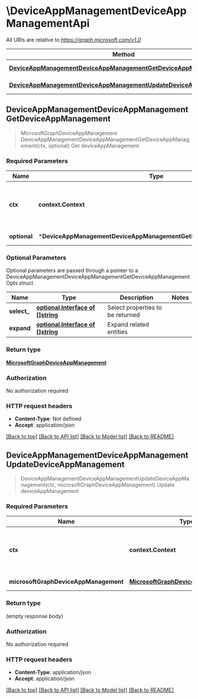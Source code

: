 # \DeviceAppManagementDeviceAppManagementApi

All URIs are relative to *https://graph.microsoft.com/v1.0*

Method | HTTP request | Description
------------- | ------------- | -------------
[**DeviceAppManagementDeviceAppManagementGetDeviceAppManagement**](DeviceAppManagementDeviceAppManagementApi.md#DeviceAppManagementDeviceAppManagementGetDeviceAppManagement) | **Get** /deviceAppManagement | Get deviceAppManagement
[**DeviceAppManagementDeviceAppManagementUpdateDeviceAppManagement**](DeviceAppManagementDeviceAppManagementApi.md#DeviceAppManagementDeviceAppManagementUpdateDeviceAppManagement) | **Patch** /deviceAppManagement | Update deviceAppManagement



## DeviceAppManagementDeviceAppManagementGetDeviceAppManagement

> MicrosoftGraphDeviceAppManagement DeviceAppManagementDeviceAppManagementGetDeviceAppManagement(ctx, optional)
Get deviceAppManagement

### Required Parameters


Name | Type | Description  | Notes
------------- | ------------- | ------------- | -------------
**ctx** | **context.Context** | context for authentication, logging, cancellation, deadlines, tracing, etc.
 **optional** | ***DeviceAppManagementDeviceAppManagementGetDeviceAppManagementOpts** | optional parameters | nil if no parameters

### Optional Parameters

Optional parameters are passed through a pointer to a DeviceAppManagementDeviceAppManagementGetDeviceAppManagementOpts struct


Name | Type | Description  | Notes
------------- | ------------- | ------------- | -------------
 **select_** | [**optional.Interface of []string**](string.md)| Select properties to be returned | 
 **expand** | [**optional.Interface of []string**](string.md)| Expand related entities | 

### Return type

[**MicrosoftGraphDeviceAppManagement**](microsoft.graph.deviceAppManagement.md)

### Authorization

No authorization required

### HTTP request headers

- **Content-Type**: Not defined
- **Accept**: application/json

[[Back to top]](#) [[Back to API list]](../README.md#documentation-for-api-endpoints)
[[Back to Model list]](../README.md#documentation-for-models)
[[Back to README]](../README.md)


## DeviceAppManagementDeviceAppManagementUpdateDeviceAppManagement

> DeviceAppManagementDeviceAppManagementUpdateDeviceAppManagement(ctx, microsoftGraphDeviceAppManagement)
Update deviceAppManagement

### Required Parameters


Name | Type | Description  | Notes
------------- | ------------- | ------------- | -------------
**ctx** | **context.Context** | context for authentication, logging, cancellation, deadlines, tracing, etc.
**microsoftGraphDeviceAppManagement** | [**MicrosoftGraphDeviceAppManagement**](MicrosoftGraphDeviceAppManagement.md)| New property values | 

### Return type

 (empty response body)

### Authorization

No authorization required

### HTTP request headers

- **Content-Type**: application/json
- **Accept**: application/json

[[Back to top]](#) [[Back to API list]](../README.md#documentation-for-api-endpoints)
[[Back to Model list]](../README.md#documentation-for-models)
[[Back to README]](../README.md)

